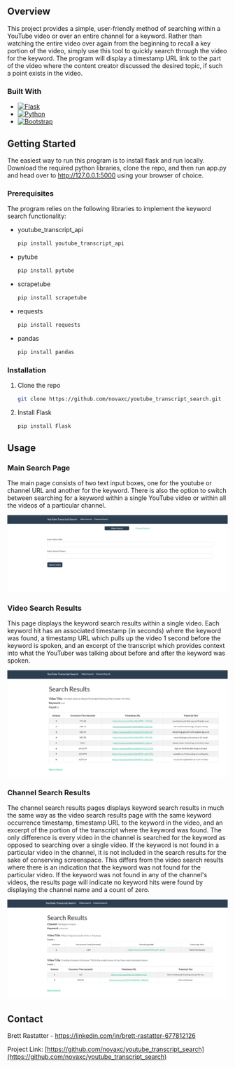 <!-- ABOUT THE PROJECT -->
## Overview

This project provides a simple, user-friendly method of searching within a YouTube video or over an entire channel for a keyword. Rather than watching the entire video over again from the beginning to recall a key portion of the video, simply use this tool to quickly search through the video for the keyword. The program will display a timestamp URL link to the part of the video where the content creator discussed the desired topic, if such a point exists in the video. 



### Built With

* [![Flask][Flask.py]][Flask-url]
* [![Python][Python.py]][Python-url]
* [![Bootstrap][Bootstrap.com]][Bootstrap-url]



<!-- GETTING STARTED -->
## Getting Started

The easiest way to run this program is to install flask and run locally. Download the required python libraries, clone the repo, and then run app.py and head over to http://127.0.0.1:5000 using your browser of choice.

### Prerequisites

The program relies on the following libraries to implement the keyword search functionality:

* youtube_transcript_api
  ```sh
  pip install youtube_transcript_api
  ```

* pytube
  ```sh
  pip install pytube
  ```

* scrapetube
  ```sh
  pip install scrapetube
  ```

* requests
  ```sh
  pip install requests
  ```

* pandas
  ```sh
  pip install pandas
  ```

### Installation

1.  Clone the repo
    ```sh
    git clone https://github.com/novaxc/youtube_transcript_search.git
    ```
2. Install Flask
   ```sh
   pip install Flask
   ```



<!-- USAGE EXAMPLES -->
## Usage

### Main Search Page

The main page consists of two text input boxes, one for the youtube or channel URL and another for the keyword. There is also the option to switch between searching for a keyword within a single YouTube video or within all the videos of a particular channel.

![Screenshot of the Search Page](./images/Video_Search_Screenshot.png)
<p style="margin-bottom: 5px;"></p>

### Video Search Results

This page displays the keyword search results within a single video. Each keyword hit has an associated timestamp (in seconds) where the keyword was found, a timestamp URL which pulls up the video 1 second before the keyword is spoken, and an excerpt of the transcript which provides context into what the YouTuber was talking about before and after the keyword was spoken.

![Screenshot of the Search Page Results](./images/Video_Search_Results_Screenshot.png)
<p style="margin-bottom: 5px;"></p>

### Channel Search Results

The channel search results pages displays keyword search results in much the same way as the video search results page with the same keyword occurrence timestamp, timestamp URL to the keyword in the video, and an excerpt of the portion of the transcript where the keyword was found. The only difference is every video in the channel is searched for the keyword as opposed to searching over a single video. If the keyword is not found in a particular video in the channel, it is not included in the search results for the sake of conserving screenspace. This differs from the video search results where there is an indication that the keyword was not found for the particular video. If the keyword was not found in any of the channel's videos, the results page will indicate no keyword hits were found by displaying the channel name and a count of zero.

![Screenshot of the Search Page Results](./images/Channel_Search_Results_Screenshot.png)
<p style="margin-bottom: 5px;"></p>


<!-- CONTACT -->
## Contact

Brett Rastatter - https://linkedin.com/in/brett-rastatter-677812126

Project Link: [https://github.com/novaxc/youtube_transcript_search](https://github.com/novaxc/youtube_transcript_search)



<!-- MARKDOWN LINKS & IMAGES -->
<!-- https://www.markdownguide.org/basic-syntax/#reference-style-links -->
[Flask.py]: https://img.shields.io/badge/Flask-000000?style=for-the-badge&logo=flask&logoColor=white
[Flask-url]: https://flask.palletsprojects.com/
[Python.py]: https://img.shields.io/badge/Python-3776AB?style=for-the-badge&logo=python&logoColor=white
[Python-url]: https://www.python.org/
[Bootstrap.com]: https://img.shields.io/badge/Bootstrap-563D7C?style=for-the-badge&logo=bootstrap&logoColor=white
[Bootstrap-url]: https://getbootstrap.com
